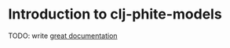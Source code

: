 # Introduction to clj-phite-models

TODO: write [great documentation](http://jacobian.org/writing/what-to-write/)
